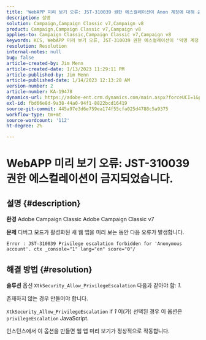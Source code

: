 ```yaml
---
title: 'WebAPP 미리 보기 오류: JST-310039 권한 에스컬레이션이 Anon 계정에 대해 금지되었습니다.'
description: 설명
solution: Campaign,Campaign Classic v7,Campaign v8
product: Campaign,Campaign Classic v7,Campaign v8
applies-to: Campaign Classic,Campaign Classic v7,Campaign v8
keywords: KCS, WebAPP 미리 보기 오류, JST-310039 권한 에스컬레이션이 '익명 계정'에 대해 금지되었습니다. ctx _console="1" lang=", ACC, Adobe Campaign Classic, Adobe Campaign Classic v7
resolution: Resolution
internal-notes: null
bug: false
article-created-by: Jim Menn
article-created-date: 1/13/2023 11:29:11 PM
article-published-by: Jim Menn
article-published-date: 1/14/2023 12:13:28 AM
version-number: 2
article-number: KA-19478
dynamics-url: https://adobe-ent.crm.dynamics.com/main.aspx?forceUCI=1&pagetype=entityrecord&etn=knowledgearticle&id=31556c12-9a93-ed11-aad1-6045bd0065f9
exl-id: fbd66e8d-9a38-44a0-94f1-8822bcd16419
source-git-commit: 445a97e3d6e759ea174f55cfa025d4788c5a9375
workflow-type: tm+mt
source-wordcount: '112'
ht-degree: 2%

---
```


# WebAPP 미리 보기 오류: JST-310039 권한 에스컬레이션이 금지되었습니다.

## 설명 {#description}


<b>환경</b>
Adobe Campaign Classic Adobe Campaign Classic v7

<b>문제</b>
디버그 모드가 활성화된 새 웹 앱을 미리 보는 동안 다음 오류가 발생합니다.


```
Error : JST-310039 Privilege escalation forbidden for 'Anonymous account'. ctx _console="1" lang="en" score="0"/
```



## 해결 방법 {#resolution}


<b>솔루션</b>
옵션 `XtkSecurity_Allow_PrivilegeEscalation` 다음과 같아야 함: *1*.

존재하지 않는 경우 만들어야 합니다.

`XtkSecurity_Allow_PrivilegeEscalation` if *1* 이(가) 선택된 경우 이 옵션은 `privilegeEscalation` JavaScript.

인스턴스에서 이 옵션을 만들면 웹 앱 미리 보기가 정상적으로 작동합니다.
